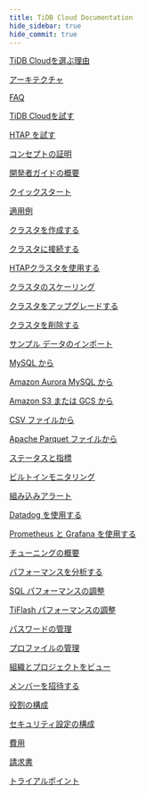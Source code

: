 ```yaml
---
title: TiDB Cloud Documentation
hide_sidebar: true
hide_commit: true
---
```


<LearningPathContainer platform="tidb-cloud" title="TiDB クラウド" subTitle="TiDB Cloud is a fully-managed Database-as-a-Service (DBaaS) that brings everything great about TiDB to your cloud. Find the guide, samples, and references you need to use TiDB Cloud.">

<LearningPath label="Learn" icon="cloud1">

[TiDB Cloudを選ぶ理由](https://docs.pingcap.com/tidbcloud/tidb-cloud-intro)

[アーキテクチャ](https://docs.pingcap.com/tidbcloud/tidb-cloud-intro#architecture)

[FAQ](https://docs.pingcap.com/tidbcloud/tidb-cloud-faq)

</LearningPath>

<LearningPath label="Try" icon="cloud5">

[TiDB Cloudを試す](https://docs.pingcap.com/tidbcloud/tidb-cloud-quickstart)

[HTAP を試す](https://docs.pingcap.com/tidbcloud/tidb-cloud-htap-quickstart)

[コンセプトの証明](https://docs.pingcap.com/tidbcloud/tidb-cloud-poc)

</LearningPath>

<LearningPath label="Develop" icon="doc8">

[開発者ガイドの概要](https://docs.pingcap.com/tidbcloud/dev-guide-overview)

[クイックスタート](https://docs.pingcap.com/tidbcloud/dev-guide-build-cluster-in-cloud)

[適用例](https://docs.pingcap.com/tidbcloud/dev-guide-sample-application-spring-boot)

</LearningPath>

<LearningPath label="Use" icon="cloud7">

[クラスタを作成する](https://docs.pingcap.com/tidbcloud/create-tidb-cluster)

[クラスタに接続する](https://docs.pingcap.com/tidbcloud/connect-to-tidb-cluster)

[HTAPクラスタを使用する](https://docs.pingcap.com/tidbcloud/tiflash-overview)

[クラスタのスケーリング](https://docs.pingcap.com/tidbcloud/scale-tidb-cluster)

[クラスタをアップグレードする](https://docs.pingcap.com/tidbcloud/upgrade-tidb-cluster)

[クラスタを削除する](https://docs.pingcap.com/tidbcloud/delete-tidb-cluster)

</LearningPath>

<LearningPath label="Migrate" icon="cloud3">

[サンプル データのインポート](https://docs.pingcap.com/tidbcloud/import-sample-data)

[MySQL から](https://docs.pingcap.com/tidbcloud/migrate-data-into-tidb)

[Amazon Aurora MySQL から](https://docs.pingcap.com/tidbcloud/migrate-from-aurora-bulk-import)

[Amazon S3 または GCS から](https://docs.pingcap.com/tidbcloud/migrate-from-amazon-s3-or-gcs)

[CSV ファイルから](https://docs.pingcap.com/tidbcloud/import-csv-files)

[Apache Parquet ファイルから](https://docs.pingcap.com/tidbcloud/import-csv-files)

</LearningPath>

<LearningPath label="Monitor" icon="cloud6">

[ステータスと指標](https://docs.pingcap.com/tidbcloud/monitor-tidb-cluster)

[ビルトインモニタリング](https://docs.pingcap.com/tidbcloud/built-in-monitoring)

[組み込みアラート](https://docs.pingcap.com/tidbcloud/monitor-built-in-alerting)

[Datadog を使用する](https://docs.pingcap.com/tidbcloud/monitor-datadog-integration)

[Prometheus と Grafana を使用する](https://docs.pingcap.com/tidbcloud/monitor-prometheus-and-grafana-integration)

</LearningPath>

<LearningPath label="Tune" icon="tidb-cloud-tune">

[チューニングの概要](https://docs.pingcap.com/tidbcloud/tidb-cloud-tune-performance-overview)

[パフォーマンスを分析する](https://docs.pingcap.com/tidbcloud/tune-performance)

[SQL パフォーマンスの調整](https://docs.pingcap.com/tidbcloud/tidb-cloud-sql-tuning-overview)

[TiFlash パフォーマンスの調整](https://docs.pingcap.com/tidbcloud/tune-tiflash-performance)

</LearningPath>

<LearningPath label="Manage Access" icon="users">

[パスワードの管理](https://docs.pingcap.com/tidbcloud/manage-user-access#manage-user-passwords)

[プロファイルの管理](https://docs.pingcap.com/tidbcloud/manage-user-access#manage-user-profiles)

[組織とプロジェクトをビュー](https://docs.pingcap.com/tidbcloud/manage-user-access#view-the-organization-and-project)

[メンバーを招待する](https://docs.pingcap.com/tidbcloud/manage-user-access#invite-an-organization-member)

[役割の構成](https://docs.pingcap.com/tidbcloud/manage-user-access#configure-member-roles)

[セキュリティ設定の構成](https://docs.pingcap.com/tidbcloud/configure-security-settings)

</LearningPath>

<LearningPath label="Billing" icon="cloud2">

[費用](https://docs.pingcap.com/tidbcloud/tidb-cloud-billing)

[請求書](https://docs.pingcap.com/tidbcloud/tidb-cloud-billing#invoices)

[トライアルポイント](https://docs.pingcap.com/tidbcloud/tidb-cloud-billing#trial-points)

</LearningPath>

</LearningPathContainer>
